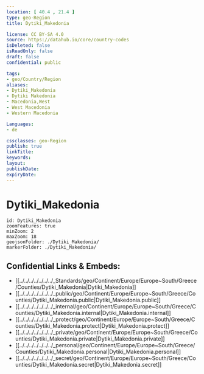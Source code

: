 ```yaml
---
location: [ 40.4 , 21.4 ] 
type: geo-Region
title: Dytiki_Makedonia

license: CC BY-SA 4.0
source: https://datahub.io/core/country-codes
isDeleted: false
isReadOnly: false
draft: false
confidential: public

tags:
- geo/Country/Region
aliases:
- Dytiki_Makedonia
- Dytiki Makedonia
- Macedonia,West
- West Macedonia
- Western Macedonia

Languages:
- de

cssclasses: geo-Region
publish: true
linkTitle: 
keywords: 
layout: 
publishDate: 
expiryDate: 
---
```


# Dytiki_Makedonia

```leaflet
id: Dytiki_Makedonia
zoomFeatures: true 
minZoom: 2 
maxZoom: 18
geojsonFolder: ./Dytiki_Makedonia/
markerFolder: ./Dytiki_Makedonia/
```


## Confidential Links & Embeds: 
- [[../../../../../../../_Standards/geo/Continent/Europe/Europe~South/Greece/Counties/Dytiki_Makedonia|Dytiki_Makedonia]] 
- [[../../../../../../../_public/geo/Continent/Europe/Europe~South/Greece/Counties/Dytiki_Makedonia.public|Dytiki_Makedonia.public]] 
- [[../../../../../../../_internal/geo/Continent/Europe/Europe~South/Greece/Counties/Dytiki_Makedonia.internal|Dytiki_Makedonia.internal]] 
- [[../../../../../../../_protect/geo/Continent/Europe/Europe~South/Greece/Counties/Dytiki_Makedonia.protect|Dytiki_Makedonia.protect]] 
- [[../../../../../../../_private/geo/Continent/Europe/Europe~South/Greece/Counties/Dytiki_Makedonia.private|Dytiki_Makedonia.private]] 
- [[../../../../../../../_personal/geo/Continent/Europe/Europe~South/Greece/Counties/Dytiki_Makedonia.personal|Dytiki_Makedonia.personal]] 
- [[../../../../../../../_secret/geo/Continent/Europe/Europe~South/Greece/Counties/Dytiki_Makedonia.secret|Dytiki_Makedonia.secret]] 

